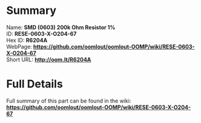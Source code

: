 
Summary
=================
  
Name: __SMD (0603) 200k Ohm Resistor 1%__    
ID: __RESE-0603-X-O204-67__   
Hex ID: __R6204A__   
WebPage: __https://github.com/oomlout/oomlout-OOMP/wiki/RESE-0603-X-O204-67__   
Short URL: __http://oom.lt/R6204A__   

Full Details
==========================
Full summary of this part can be found in the wiki:   
__https://github.com/oomlout/oomlout-OOMP/wiki/RESE-0603-X-O204-67__    


